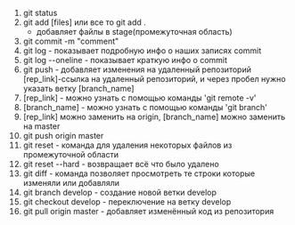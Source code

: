 1. git status
2. git add [files] или все то git add .
   - добавляет файлы в stage(промежуточная область)
3. git commit -m "comment"
4. git log - показывает подробную инфо о наших записях commit
5. git log --oneline - показывает краткую инфо о commit
6. git push - добавляет изменения на удаленный репозиторий [rep_link]-ссылка на удаленный репозиторий, и через пробел нужно указать ветку [branch_name]
7. [rep_link] - можно узнать с помощью команды 'git remote -v'
8. [branch_name] - можно узнать с помощью команды 'git branch'
9. [rep_link] можно заменить на origin, [branch_name] можно заменить на master
10. git push origin master
11. git reset - команда для удаления некоторых файлов из промежуточной области
12. git reset --hard - возвращает всё что было удалено
13. git diff - команда позволяет просмотреть те строки которые изменяли или добавляли
14. git branch develop - создание новой ветки develop
15. git checkout develop - переключение на ветку develop
16. git pull origin master - добавляет изменённый код из репозитория

